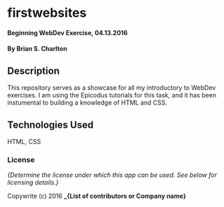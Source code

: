 # firstwebsites

#### Beginning WebDev Exercise, 04.13.2016

#### By Brian S. Charlton

## Description

This repository serves as a showcase for all my introductory to WebDev exercises. I am using the Epicodus tutorials for this task, and it has been instumental to building a knowledge of HTML and CSS. 

## Technologies Used

HTML, CSS

### License

*{Determine the license under which this app can be used. See below for licensing details.}*

Copywrite (c) 2016 **_{List of contributors or Company name}**

